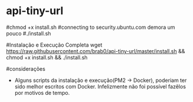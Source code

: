 # api-tiny-url
#chmod +x install.sh
#connecting to security.ubuntu.com demora um pouco
#./install.sh

#Instalação e Execução Completa
wget https://raw.githubusercontent.com/brab0/api-tiny-url/master/install.sh && chmod +x install.sh && ./install.sh

#considerações
- Alguns scripts da instalação e execução(PM2 -> Docker), poderiam ter sido melhor escritos com Docker. Infelizmente não foi possível fazêlos por motivos de tempo.
